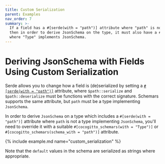 ```yaml
---
title: Custom Serialization
parent: Examples
nav_order: 7
summary: >-
  If a field has a #[serde(with = "path")] attribute where "path" is not a type that implements JsonSchema,
  then in order to derive JsonSchema on the type, it must also have a #[cocogitto_schemars(with = "Type")] attribute,
  where "Type" implements JsonSchema.
---
```


# Deriving JsonSchema with Fields Using Custom Serialization

Serde allows you to change how a field is (de)serialized by setting a [`#[serde(with = "path")]`](https://serde.rs/field-attrs.html#with) attribute, where `$path::serialize` and `$path::deserialize` must be functions with the correct signature. Schemars supports the same attribute, but `path` must be a type implementing `JsonSchema`.

In order to derive `JsonSchema` on a type which includes a `#[serde(with = "path")]` attribute where `path` is not a type implementing `JsonSchema`, you'll need to override it with a suitable `#[cocogitto_schemars(with = "Type")]` or `#[cocogitto_schemars(schema_with = "path")]` attribute.

{% include example.md name="custom_serialization" %}

Note that the `default` values in the schema are serialized as strings where appropriate.
